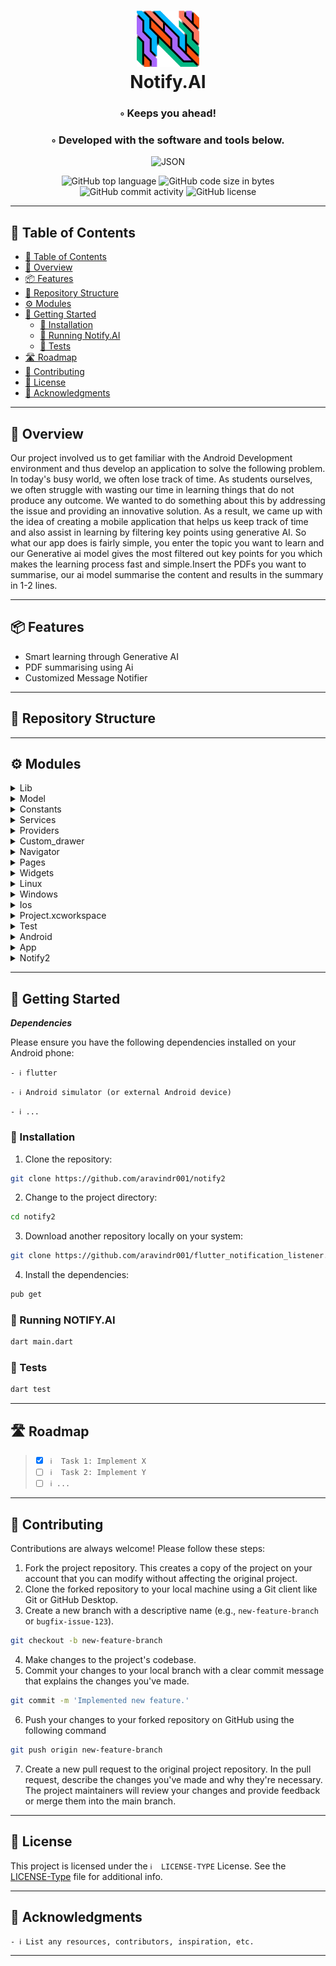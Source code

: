 <div align="center">
<h1 align="center">
<img src="assets/images/logo.png" width="100" />
<br>Notify.AI
</h1>
<h3>◦ Keeps you ahead!</h3>
<h3>◦ Developed with the software and tools below.</h3>

<p align="center">

<img src="https://img.shields.io/badge/FLUTTER-000000.svg?style&logo=FLUTTER" alt="JSON" />
</p>
<img src="https://img.shields.io/github/languages/top/aravindr001/notify2?style&color=5D6D7E" alt="GitHub top language" />
<img src="https://img.shields.io/github/languages/code-size/aravindr001/notify2?style&color=5D6D7E" alt="GitHub code size in bytes" />
<img src="https://img.shields.io/github/commit-activity/m/aravindr001/notify2?style&color=5D6D7E" alt="GitHub commit activity" />
<img src="https://img.shields.io/github/license/aravindr001/notify2?style&color=5D6D7E" alt="GitHub license" />
</div>

---

## 📖 Table of Contents
- [📖 Table of Contents](#-table-of-contents)
- [📍 Overview](#-overview)
- [📦 Features](#-features)
- [📂 Repository Structure](#-repository-structure)
- [⚙️ Modules](#modules)
- [🚀 Getting Started](#-getting-started)
    - [🔧 Installation](#-installation)
    - [🤖 Running Notify.AI](#-running-notify2)
    - [🧪 Tests](#-tests)
- [🛣 Roadmap](#-roadmap)
- [🤝 Contributing](#-contributing)
- [📄 License](#-license)
- [👏 Acknowledgments](#-acknowledgments)

---


## 📍 Overview


Our project involved us to get familiar with the Android Development environment and thus develop an application to solve the following problem.
In today's busy world, we often lose track of time. As students ourselves, we often struggle with wasting our time in learning things that do not produce any outcome. We wanted to do something about this by addressing the issue and providing an innovative solution. As a result, we came up with the idea of creating a mobile application that helps us keep track of time and also assist in learning by filtering key points using generative AI.
So what our app does is fairly simple, you enter the topic you want to learn and our Generative ai model gives the most filtered out key points for you which makes the learning process fast and simple.Insert the PDFs you want to summarise, our ai model summarise the content and results in the summary in 1-2 lines.

---

## 📦 Features

- Smart learning through Generative AI
- PDF summarising using Ai
- Customized Message Notifier


---


## 📂 Repository Structure




---

## ⚙️ Modules

<details closed><summary>Lib</summary>

| File                                                                                  | Summary                                                                                                                                                                                                                                                                                                                          |
| ---                                                                                   | ---                                                                                                                                                                                                                                                                                                                              |
| [boxes.dart](https://github.com/aravindr001/notify2/blob/main/lib/boxes.dart)         | This code imports and initializes Hive, a lightweight and efficient local database solution. It defines two Box instances-"keywords" and "notifications"-to manage data storage, retrieval, and manipulation.                                                                                                                    |
| [main.dart](https://github.com/aravindr001/notify2/blob/main/lib/main.dart)           | This code sets up and initializes the required dependencies for a notification app. It handles requesting notifications permissions, initializes Hive database, registers adapter for NotificationDataModel, opens Hive boxes for keywords and notifications, and sets up the app UI with a material theme and splash screen.    |
| [app_theme.dart](https://github.com/aravindr001/notify2/blob/main/lib/app_theme.dart) | This code defines a customizable app theme for a Flutter application, including colors and text styles. It also provides a TextTheme object, which maps different text styles to specific typography elements like headings and captions. The code aims to provide a unified and consistent visual design for the app interface. |

</details>

<details closed><summary>Model</summary>

| File                                                                                                  | Summary                                                                                                                                                                                                                                                                                                                                                                 |
| ---                                                                                                   | ---                                                                                                                                                                                                                                                                                                                                                                     |
| [homelist.dart](https://github.com/aravindr001/notify2/blob/main/lib/model/homelist.dart)             | The code defines a class called HomeList that represents a list of home screen options in a Flutter application. Each option has an image path, a name, and a navigateScreen property, which determines the widget to be displayed when the option is selected. This code provides functionality for navigating to a chat bot screen, a PDF screen, and a chats screen. |
| [models_model.dart](https://github.com/aravindr001/notify2/blob/main/lib/model/models_model.dart)     | The code defines a ModelsModel class with properties like id, created, and root. It includes a constructor to initialize the model, a factory method to parse JSON and create model instances, and a static method to convert a model snapshot into a list of ModelsModel objects.                                                                                      |
| [chat_model.dart](https://github.com/aravindr001/notify2/blob/main/lib/model/chat_model.dart)         | The ChatModel class is a data model that represents a chat message. It has two properties: "msg" for the message content, and "chatIndex" for the index of the chat. With a constructor and a factory method, it can easily convert JSON data into an instance of the ChatModel class.                                                                                  |
| [notification.dart](https://github.com/aravindr001/notify2/blob/main/lib/model/notification.dart)     | This code defines a data model class for storing notification data. It uses Hive library for serialization and deserialization. The class has fields for title, text, package name, and creation timestamp.                                                                                                                                                             |
| [notification.g.dart](https://github.com/aravindr001/notify2/blob/main/lib/model/notification.g.dart) | This code is a generated TypeAdapter for the NotificationDataModel class. It provides methods to read and write instances of this class to a binary format. It specifies how the object fields should be serialized and deserialized.                                                                                                                                   |

</details>

<details closed><summary>Constants</summary>

| File                                                                                              | Summary                                                                                                                                                                                            |
| ---                                                                                               | ---                                                                                                                                                                                                |
| [api_consts.dart](https://github.com/aravindr001/notify2/blob/main/lib/constants/api_consts.dart) | This code sets the base URL and the API key for connecting to the OpenAI API. It provides the essential information required to initialize and authenticate API calls in subsequent code segments. |

</details>

<details closed><summary>Services</summary>

| File                                                                                                             | Summary                                                                                                                                                                                                                                                                                                                                                                                            |
| ---                                                                                                              | ---                                                                                                                                                                                                                                                                                                                                                                                                |
| [assets_manager.dart](https://github.com/aravindr001/notify2/blob/main/lib/services/assets_manager.dart)         | The code defines an AssetsManager class with static variables that store paths to various image files and an animation file used for loading.                                                                                                                                                                                                                                                      |
| [local_notification.dart](https://github.com/aravindr001/notify2/blob/main/lib/services/local_notification.dart) | This code snippet defines a class called "LocalNotification" that provides functions to initialize and show local notifications using the Flutter Local Notifications plugin. The "initialize" function sets up the necessary settings for notifications on both Android and iOS platforms, while the "showBigTextNotification" function displays a notification with a given title and body text. |
| [api_service.dart](https://github.com/aravindr001/notify2/blob/main/lib/services/api_service.dart)               | The code provides functionality for making API requests to fetch models, sending messages using ChatGPT API, and sending generic messages. It also handles error cases and parses the response data into appropriate models.                                                                                                                                                                       |

</details>

<details closed><summary>Providers</summary>

| File                                                                                                        | Summary                                                                                                                                                                                                                                                                                                                       |
| ---                                                                                                         | ---                                                                                                                                                                                                                                                                                                                           |
| [models_provider.dart](https://github.com/aravindr001/notify2/blob/main/lib/providers/models_provider.dart) | The ModelsProvider class is responsible for managing the current and available AI models. It provides a method to get all the available models from an API and another method to set the current model. These functionalities are important for the overall functioning of the application.                                   |
| [chats_provider.dart](https://github.com/aravindr001/notify2/blob/main/lib/providers/chats_provider.dart)   | This code defines a ChatProvider class that manages a list of chat messages. It provides methods to add user messages and send them to an API. The API service retrieves responses based on the message and chosen model id. The code also uses the ChangeNotifier class to notify listeners of any changes in the chat list. |

</details>

<details closed><summary>Custom_drawer</summary>

| File                                                                                                                          | Summary                                                                                                                                                                                                                                                                                                           |
| ---                                                                                                                           | ---                                                                                                                                                                                                                                                                                                               |
| [drawer_user_controller.dart](https://github.com/aravindr001/notify2/blob/main/lib/custom_drawer/drawer_user_controller.dart) | The code provides a customizable drawer controller widget for Flutter apps. It supports animation, scrolling, and user interaction to open and close the drawer. It also allows users to define their own menu view and uses a side panel for navigation. The code ensures a seamless and smooth user experience. |
| [home_drawer.dart](https://github.com/aravindr001/notify2/blob/main/lib/custom_drawer/home_drawer.dart)                       | This code implements a responsive home drawer menu with multiple options. It uses Flutter's Material Design elements and allows for navigation between different screens. It also includes animations and styling for a visually appealing user interface.                                                        |

</details>

<details closed><summary>Navigator</summary>

| File                                                                                  | Summary                                                                                                                                                                                                                                                                     |
| ---                                                                                   | ---                                                                                                                                                                                                                                                                         |
| [chat.dart](https://github.com/aravindr001/notify2/blob/main/lib/navigator/chat.dart) | The code initializes a Flutter ChatBot application by providing chat functionalities. It uses providers to manage the state of chat models and chat data, and implements a multi-provider setup. The code also sets up the main UI elements and themes for the application. |

</details>

<details closed><summary>Pages</summary>

| File                                                                                                                  | Summary                                                                                                                                                                                                                                                                                                                                                                                                                                                                        |
| ---                                                                                                                   | ---                                                                                                                                                                                                                                                                                                                                                                                                                                                                            |
| [chat_noti.dart](https://github.com/aravindr001/notify2/blob/main/lib/pages/chat_noti.dart)                           | The code represents a chat screen in a messaging app. It includes functionalities such as displaying chat messages, sending messages, and showing typing indicators. It utilizes various Flutter widgets, providers, controllers, and focus nodes to manage message input and display.                                                                                                                                                                                         |
| [message_screen.dart](https://github.com/aravindr001/notify2/blob/main/lib/pages/message_screen.dart)                 | This code defines a message screen in a Flutter app. It utilizes Hive to store and retrieve notifications. The screen displays a list of notifications in a ListView, with each item showing the notification title, text, package name, and creation time. The notifications are displayed in reverse order with a divider between them.                                                                                                                                      |
| [pdf_screen.dart](https://github.com/aravindr001/notify2/blob/main/lib/pages/pdf_screen.dart)                         | This code is a Flutter application that allows users to select and summarize PDF files using an AI model. It uses the File Picker package to select the PDF file, the SfPdfViewer package to display the file, and the ReadPdfText package to extract the text from the PDF. It also uses an API to send the extracted text to an AI model for summarization. The summarized text is then displayed to the user.                                                               |
| [navigation_home_screen.dart](https://github.com/aravindr001/notify2/blob/main/lib/pages/navigation_home_screen.dart) | The code is a Flutter app that serves as a navigation home screen. It includes a custom drawer and different screens that can be accessed through the drawer. The screens include a home screen, a keyword screen, and an about screen. The app allows users to switch between these screens based on the selected option in the drawer. The code also includes some commented out sections that are not currently in use.                                                     |
| [about_screen.dart](https://github.com/aravindr001/notify2/blob/main/lib/pages/about_screen.dart)                     | The code defines a screen in a Flutter app called AboutScreen. It constructs a blank screen using the Placeholder widget.                                                                                                                                                                                                                                                                                                                                                      |
| [keyword_screen.dart](https://github.com/aravindr001/notify2/blob/main/lib/pages/keyword_screen.dart)                 | This code is a Flutter application that allows users to add and view a list of keywords. The app uses Hive as the database for storing the keywords. The KeyScreen widget displays the keywords in a ListView, allowing users to delete individual keywords. It also provides a FloatingActionButton for adding new keywords using a dialog box.                                                                                                                               |
| [home_screen.dart](https://github.com/aravindr001/notify2/blob/main/lib/pages/home_screen.dart)                       | This code is for a Flutter app that listens to phone notifications and displays them in a grid view. It uses the flutter_notification_listener plugin to handle notifications and the flutter_local_notifications plugin to show local notifications. The code also includes functionalities for starting and stopping the notification listener service and handling different types of notifications. It has a responsive design and uses animations for smooth transitions. |
| [chat_screen.dart](https://github.com/aravindr001/notify2/blob/main/lib/pages/chat_screen.dart)                       | This code is a Flutter application that listens for notifications from messaging apps and displays them in a chat-like interface. It utilizes the Flutter Local Notifications plugin to show local notifications when certain keywords are mentioned in the messages. The code also includes functionality to start and stop the notification listening service. There is also a pop-up menu with options for managing synonyms, settings, and logout.                         |
| [splash_screen.dart](https://github.com/aravindr001/notify2/blob/main/lib/pages/splash_screen.dart)                   | The code defines a SplashScreen that uses the animated_splash_screen package to display a fading transition splash screen with an image. Once the splash screen finishes, it navigates to the NavigationHomeScreen using a left-to-right page transition. The splash image size is set to 200.                                                                                                                                                                                 |
| [home_drawer.dart](https://github.com/aravindr001/notify2/blob/main/lib/pages/home_drawer.dart)                       | The code is for a Flutter widget called HomeDrawer, which is a custom drawer widget for a mobile app. It provides navigation options with icons and labels, as well as a sign-out option. The drawer uses animations for visual enhancements. It allows the user to switch between different screens within the app by selecting the desired option in the drawer.                                                                                                             |

</details>

<details closed><summary>Widgets</summary>

| File                                                                                              | Summary                                                                                                                                                                                                                                                                                                                                                        |
| ---                                                                                               | ---                                                                                                                                                                                                                                                                                                                                                            |
| [text_widget.dart](https://github.com/aravindr001/notify2/blob/main/lib/widgets/text_widget.dart) | The code defines a reusable TextWidget class in Flutter that creates a text element. It allows customization of label, font size, color, and font weight. It defaults to a black color and medium font weight.                                                                                                                                                 |
| [chat_widget.dart](https://github.com/aravindr001/notify2/blob/main/lib/widgets/chat_widget.dart) | The `ChatWidget` class is a Flutter widget that displays a chat message. It can either show the message as a plain text or animate it using the `AnimatedTextKit` widget. The appearance of the widget depends on the `chatIndex` and `shouldAnimate` properties. The widget also includes an image and can display icons for liking or disliking the message. |
| [backwidget.dart](https://github.com/aravindr001/notify2/blob/main/lib/widgets/backwidget.dart)   | The code defines a "Back" widget that is a button with an arrow icon. When pressed, it navigates the user back to the "NavigationHomeScreen" using Flutter's navigation functionality. The button is styled with a black color. This widget can be used to provide a back button functionality in a Flutter application.                                       |

</details>

<details closed><summary>Linux</summary>

| File                                                                                          | Summary                                                                                                                                                                                                                                                                                                                             |
| ---                                                                                           | ---                                                                                                                                                                                                                                                                                                                                 |
| [my_application.h](https://github.com/aravindr001/notify2/blob/main/linux/my_application.h)   | This code is for creating a new Flutter-based application using GTK. It defines a class called MyApplication and provides a function called my_application_new() to create a new instance of this class. This code is responsible for setting up the base structure and functionality required for a Flutter application using GTK. |
| [main.cc](https://github.com/aravindr001/notify2/blob/main/linux/main.cc)                     | The code initializes an instance of MyApplication and runs it with the provided arguments. This allows the application to execute its core functionalities as defined in the MyApplication class.                                                                                                                                   |
| [CMakeLists.txt](https://github.com/aravindr001/notify2/blob/main/linux/CMakeLists.txt)       | This code sets up a CMake project for a Flutter-based application. It includes build configurations, dependencies, and installation instructions for the application and its associated resources. The code handles the compilation and bundling of necessary Flutter libraries and plugins.                                        |
| [my_application.cc](https://github.com/aravindr001/notify2/blob/main/linux/my_application.cc) | This code defines a GTK application that displays a window with a Flutter view. It handles the activation of the application, sets up the window with a header bar or title bar depending on the window manager, and registers Flutter plugins.                                                                                     |

</details>

<details closed><summary>Windows</summary>

| File                                                                                      | Summary                                                                                                                                                                                                                  |
| ---                                                                                       | ---                                                                                                                                                                                                                      |
| [CMakeLists.txt](https://github.com/aravindr001/notify2/blob/main/windows/CMakeLists.txt) | The code sets up project-level configuration, defines build options, compiles code with standard settings, includes Flutter libraries, builds plugins, and handles installation of the application and its dependencies. |

</details>

<details closed><summary>Ios</summary>

| File                                                                    | Summary                                                                                                                                                                                                                                                                                                |
| ---                                                                     | ---                                                                                                                                                                                                                                                                                                    |
| [Podfile](https://github.com/aravindr001/notify2/blob/main/ios/Podfile) | This code is a configuration file written in Ruby for integrating Flutter into an iOS project using CocoaPods. It sets up the iOS target, installs Flutter dependencies, and configures build settings for the iOS project. The code also disables CocoaPods analytics for improved build performance. |

</details>

<details closed><summary>Project.xcworkspace</summary>

| File                                                                                                                                           | Summary                                                                                           |
| ---                                                                                                                                            | ---                                                                                               |
| [contents.xcworkspacedata](https://github.com/aravindr001/notify2/blob/main/ios/Runner.xcodeproj/project.xcworkspace/contents.xcworkspacedata) | This code represents an XML workspace configuration file. It contains a file reference to itself. |

</details>

<details closed><summary>Test</summary>

| File                                                                                       | Summary                                                                                                                                                                                                                                                                                            |
| ---                                                                                        | ---                                                                                                                                                                                                                                                                                                |
| [widget_test.dart](https://github.com/aravindr001/notify2/blob/main/test/widget_test.dart) | This code represents a basic Flutter widget test. It verifies that a counter starts at 0, increments when tapping a button, and updates the UI accordingly. The test utilizes the `flutter_test` package and the `WidgetTester` utility to perform interactions and assertions on the widget tree. |

</details>

<details closed><summary>Android</summary>

| File                                                                                        | Summary                                                                                                                                                                                                                                              |
| ---                                                                                         | ---                                                                                                                                                                                                                                                  |
| [settings.gradle](https://github.com/aravindr001/notify2/blob/main/android/settings.gradle) | The code provides settings and plugins necessary for integrating Flutter into a Gradle-powered Android project. It retrieves the Flutter SDK path, includes the Flutter Gradle plugin, and applies necessary configurations for Flutter app plugins. |
| [build.gradle](https://github.com/aravindr001/notify2/blob/main/android/build.gradle)       | This code configures build dependencies and sets up build directories for a Gradle project.                                                                                                                                                          |

</details>

<details closed><summary>App</summary>

| File                                                                                      | Summary                                                                                                                                                                                                                   |
| ---                                                                                       | ---                                                                                                                                                                                                                       |
| [build.gradle](https://github.com/aravindr001/notify2/blob/main/android/app/build.gradle) | This code configures the Android build properties for a Flutter application, including setting the application ID, compile version, and signing configuration. It also enables Kotlin and sets up the source directories. |

</details>

<details closed><summary>Notify2</summary>

| File                                                                                                                                | Summary                                                                                                                                                                                                                           |
| ---                                                                                                                                 | ---                                                                                                                                                                                                                               |
| [MainActivity.kt](https://github.com/aravindr001/notify2/blob/main/android/app/src/main/kotlin/com/example/notify2/MainActivity.kt) | The code is a basic boilerplate for a Flutter app's MainActivity, initializing the FlutterActivity class and extending it for embedding the app in an Android activity. It serves as the entry point for the Flutter application. |

</details>

---

## 🚀 Getting Started

***Dependencies***

Please ensure you have the following dependencies installed on your Android phone:

`- ℹ️ flutter`

`- ℹ️ Android simulator (or external Android device)`

`- ℹ️ ...`

### 🔧 Installation

1. Clone the repository:
```sh
git clone https://github.com/aravindr001/notify2
```

2. Change to the project directory:
```sh
cd notify2
```

3. Download another repository locally on your system:
```sh
git clone https://github.com/aravindr001/flutter_notification_listener.git
```


4. Install the dependencies:
```sh
pub get
```

### 🤖 Running NOTIFY.AI

```sh
dart main.dart
```

### 🧪 Tests
```sh
dart test
```

---


## 🛣 Roadmap

> - [X] `ℹ️  Task 1: Implement X`
> - [ ] `ℹ️  Task 2: Implement Y`
> - [ ] `ℹ️ ...`


---

## 🤝 Contributing

Contributions are always welcome! Please follow these steps:
1. Fork the project repository. This creates a copy of the project on your account that you can modify without affecting the original project.
2. Clone the forked repository to your local machine using a Git client like Git or GitHub Desktop.
3. Create a new branch with a descriptive name (e.g., `new-feature-branch` or `bugfix-issue-123`).
```sh
git checkout -b new-feature-branch
```
4. Make changes to the project's codebase.
5. Commit your changes to your local branch with a clear commit message that explains the changes you've made.
```sh
git commit -m 'Implemented new feature.'
```
6. Push your changes to your forked repository on GitHub using the following command
```sh
git push origin new-feature-branch
```
7. Create a new pull request to the original project repository. In the pull request, describe the changes you've made and why they're necessary.
The project maintainers will review your changes and provide feedback or merge them into the main branch.

---

## 📄 License

This project is licensed under the `ℹ️  LICENSE-TYPE` License. See the [LICENSE-Type](LICENSE) file for additional info.

---

## 👏 Acknowledgments

`- ℹ️ List any resources, contributors, inspiration, etc.`

---
